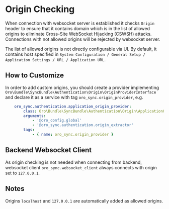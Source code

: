 Origin Checking
===============

When connection with websocket server is established it checks `Origin` header to ensure that it contains domain which
is in the list of allowed origins to eliminate Cross-Site WebSocket Hijacking (CSWSH) attacks. Connections with not allowed origins
will be rejected by websocket server.

The list of allowed origins is not directly configurable via UI. By default, it contains host specified in
`System Configuration / General Setup / Application Settings / URL / Application URL`.

How to Customize
----------------

In order to add custom origins, you should create a provider implementing
 `Oro\Bundle\SyncBundle\Authentication\Origin\OriginProviderInterface` and declare it as a service with tag `oro_sync.origin_provider`, e.g.

``` yaml
    oro_sync.authentication.application_origin_provider:
        class: Oro\Bundle\SyncBundle\Authentication\Origin\ApplicationOriginProvider
        arguments:
            - '@oro_config.global'
            - '@oro_sync.authentication.origin_extractor'
        tags:
            - { name: oro_sync.origin_provider }
```

Backend Websocket Client
------------------------

As origin checking is not needed when connecting from backend, websocket client `oro_sync.websocket_client` always
connects with origin set to `127.0.0.1`.

Notes
-----
Origins `localhost` and `127.0.0.1` are automatically added as allowed origins.
